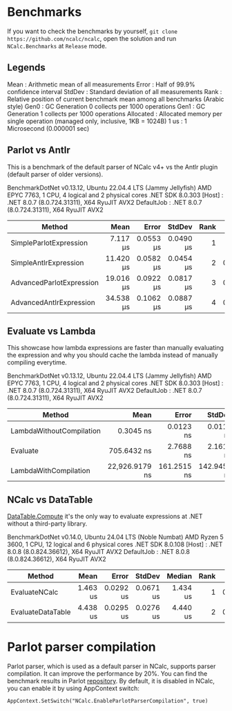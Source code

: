 ﻿# Benchmarks

If you want to check the benchmarks by yourself, `git clone https://github.com/ncalc/ncalc`, open the solution and
run `NCalc.Benchmarks` at `Release` mode.

## Legends
Mean      : Arithmetic mean of all measurements
Error     : Half of 99.9% confidence interval
StdDev    : Standard deviation of all measurements
Rank      : Relative position of current benchmark mean among all benchmarks (Arabic style)
Gen0      : GC Generation 0 collects per 1000 operations
Gen1      : GC Generation 1 collects per 1000 operations
Allocated : Allocated memory per single operation (managed only, inclusive, 1KB = 1024B)
1 us      : 1 Microsecond (0.000001 sec)

## Parlot vs Antlr

This is a benchmark of the default parser of NCalc v4+ vs the Antlr plugin (default parser of older versions).

BenchmarkDotNet v0.13.12, Ubuntu 22.04.4 LTS (Jammy Jellyfish)
AMD EPYC 7763, 1 CPU, 4 logical and 2 physical cores
.NET SDK 8.0.303
  [Host]     : .NET 8.0.7 (8.0.724.31311), X64 RyuJIT AVX2
  DefaultJob : .NET 8.0.7 (8.0.724.31311), X64 RyuJIT AVX2


| Method                   | Mean      | Error     | StdDev    | Rank | Gen0   | Allocated |
|------------------------- |----------:|----------:|----------:|-----:|-------:|----------:|
| SimpleParlotExpression   |  7.117 μs | 0.0553 μs | 0.0490 μs |    1 |      - |   1.02 KB |
| SimpleAntlrExpression    | 11.420 μs | 0.0582 μs | 0.0454 μs |    2 | 0.1526 |  13.38 KB |
| AdvancedParlotExpression | 19.016 μs | 0.0922 μs | 0.0817 μs |    3 | 0.0305 |   2.51 KB |
| AdvancedAntlrExpression  | 34.538 μs | 0.1062 μs | 0.0887 μs |    4 | 0.4272 |  38.47 KB |

## Evaluate vs Lambda

This showcase how lambda expressions are faster than manually evaluating the expression and why you should cache the
lambda instead of manually compiling everytime.


BenchmarkDotNet v0.13.12, Ubuntu 22.04.4 LTS (Jammy Jellyfish)
AMD EPYC 7763, 1 CPU, 4 logical and 2 physical cores
.NET SDK 8.0.303
  [Host]     : .NET 8.0.7 (8.0.724.31311), X64 RyuJIT AVX2
  DefaultJob : .NET 8.0.7 (8.0.724.31311), X64 RyuJIT AVX2


| Method                   | Mean           | Error       | StdDev      | Rank | Gen0   | Allocated |
|------------------------- |---------------:|------------:|------------:|-----:|-------:|----------:|
| LambdaWithoutCompilation |      0.3045 ns |   0.0123 ns |   0.0115 ns |    1 |      - |         - |
| Evaluate                 |    705.6432 ns |   2.7688 ns |   2.1617 ns |    2 | 0.0200 |    1680 B |
| LambdaWithCompilation    | 22,926.9179 ns | 161.2515 ns | 142.9452 ns |    3 |      - |    4992 B |


## NCalc vs DataTable

[DataTable.Compute](https://learn.microsoft.com/en-us/dotnet/api/system.data.datatable.compute) it's the only way to evaluate expressions at .NET without a third-party library.

BenchmarkDotNet v0.14.0, Ubuntu 24.04 LTS (Noble Numbat)
AMD Ryzen 5 3600, 1 CPU, 12 logical and 6 physical cores
.NET SDK 8.0.108
[Host]     : .NET 8.0.8 (8.0.824.36612), X64 RyuJIT AVX2
DefaultJob : .NET 8.0.8 (8.0.824.36612), X64 RyuJIT AVX2

| Method            | Mean     | Error     | StdDev    | Median   | Rank | Gen0   | Allocated |
|------------------ |---------:|----------:|----------:|---------:|-----:|-------:|----------:|
| EvaluateNCalc     | 1.463 us | 0.0292 us | 0.0671 us | 1.434 us |    1 | 0.2766 |   2.27 KB |
| EvaluateDataTable | 4.438 us | 0.0295 us | 0.0276 us | 4.440 us |    2 | 0.6790 |   5.58 KB |

# Parlot parser compilation

Parlot parser, which is used as a default parser in NCalc, supports parser compilation. It can improve the performance by 20%. You can find the benchmark results in Parlot [repository](https://github.com/sebastienros/parlot#performance).
By default, it is disabled in NCalc, you can enable it by using AppContext switch:

`AppContext.SetSwitch("NCalc.EnableParlotParserCompilation", true)`